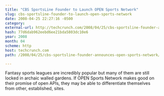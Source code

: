 ```yaml
---
title: "CBS SportsLine Founder to Launch OPEN Sports Network"
slug: cbs-sportsline-founder-to-launch-open-sports-network
date: 2008-04-25 22:27:16 -0500
category: 
external-url: http://techcrunch.com/2008/04/25/cbs-sportsline-founder-announces-open-sports-network/
hash: 77d6dab962eebd6ee21bda5803dc10e6
year: 2008
month: 04
scheme: http
host: techcrunch.com
path: /2008/04/25/cbs-sportsline-founder-announces-open-sports-network/

---
```


Fantasy sports leagues are incredibly popular but many of them are still locked in archaic walled gardens. If OPEN Sports Network makes good on their promise of open APIs, they may be able to differentiate themselves from other, established, sites.
